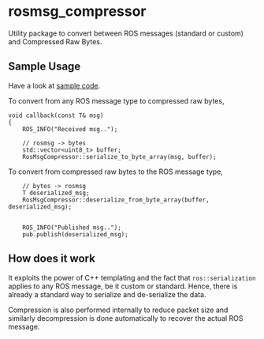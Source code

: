 # rosmsg_compressor

Utility package to convert between ROS messages (standard or custom) and Compressed Raw Bytes.

## Sample Usage

Have a look at [sample code](src/sample_node.cpp).

To convert from any ROS message type to compressed raw bytes, 

```
void callback(const T& msg)
{
    ROS_INFO("Received msg..");

    // rosmsg -> bytes
    std::vector<uint8_t> buffer;
    RosMsgCompressor::serialize_to_byte_array(msg, buffer);
```

To convert from compressed raw bytes to the ROS message type,

```
    // bytes -> rosmsg
    T deserialized_msg;
    RosMsgCompressor::deserialize_from_byte_array(buffer, deserialized_msg);


    ROS_INFO("Published msg..");
    pub.publish(deserialized_msg);
```

## How does it work

It exploits the power of C++ templating and the fact that `ros::serialization`
applies to any ROS message, be it custom or standard. Hence, there is already a 
standard way to serialize and de-serialize the data. 

Compression is also performed internally to reduce packet size and similarly decompression 
is done automatically to recover the actual ROS message.